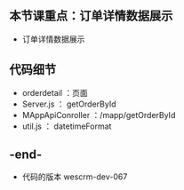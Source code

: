 
## 本节课重点：订单详情数据展示
- 订单详情数据展示

## 代码细节
- orderdetail ：页面
- Server.js ： getOrderById
- MAppApiConroller ：/mapp/getOrderById
- util.js ： datetimeFormat

## -end-
- 代码的版本 wescrm-dev-067
